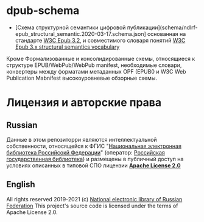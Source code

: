 # dpub-schema

* [Схема структурной семантики цифровой публикации](schema/ndlrf-epub_structural_semantic.2020-03-17.schema.json] основанная на стандарте [W3C Epub 3.2](https://www.w3.org/publishing/epub32/epub-spec.html), и совместимого словаря понятий [W3C Epub 3.x structural semantics vocabulary](https://idpf.github.io/epub-vocabs/structure/) 

Кроме Формализованные и консолидированные схемы, относящиеся к структуре EPUB/WebPub/WebPub manifest, необходимые словари, конвертеры между форматами метаданных OPF (EPUB0 и W3C Web Publication Mabnifest высокоуровневые обзорные схемы.

# Лицензия и авторские права

## Russian
Данные в этом репозиторри являются интеллектуальной собственности, относящейся к ФГИС "[Национальная электронная библиотека Российсокй Федерации](https://rusneb.ru)" (оператор: [Российская государственная библиотека](https://rsl.ru)) и размещены в публичный доступ на условиях описанных в типовой СПО лицензии [**Apache License 2.0**](LICENSE)

## English
All rights reserved 2019-2021 (c) [National electronic library of Russian Federation](https://rusneb.ru)
This project's source code is licensed under the terms of Apache License 2.0.
